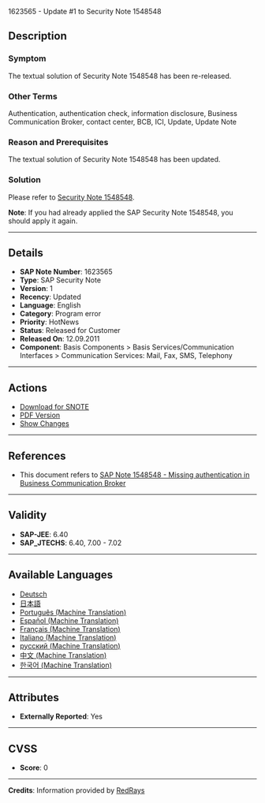 1623565 - Update #1 to Security Note 1548548

## Description

### Symptom

The textual solution of Security Note 1548548 has been re-released.

### Other Terms

Authentication, authentication check, information disclosure, Business Communication Broker, contact center, BCB, ICI, Update, Update Note

### Reason and Prerequisites

The textual solution of Security Note 1548548 has been updated.

### Solution

Please refer to [Security Note 1548548](https://me.sap.com/notes/1548548).

**Note**: If you had already applied the SAP Security Note 1548548, you should apply it again.

---

## Details

- **SAP Note Number**: 1623565
- **Type**: SAP Security Note
- **Version**: 1
- **Recency**: Updated
- **Language**: English
- **Category**: Program error
- **Priority**: HotNews
- **Status**: Released for Customer
- **Released On**: 12.09.2011
- **Component**: Basis Components > Basis Services/Communication Interfaces > Communication Services: Mail, Fax, SMS, Telephony

---

## Actions

- [Download for SNOTE](https://notesdownloads.sap.com/note/0040000017296872017)
- [PDF Version](https://userapps.support.sap.com/sap/support/sfm/notes/print/0001623565?language=en-US&token=8B72EC4F6A5E9E068C0D572A7A9EC703)
- [Show Changes](https://me.sap.com/notesLatestChanges/0001623565/E/diff)

---

## References

- This document refers to [SAP Note 1548548 - Missing authentication in Business Communication Broker](https://me.sap.com/notes/1548548)

---

## Validity

- **SAP-JEE**: 6.40
- **SAP_JTECHS**: 6.40, 7.00 - 7.02

---

## Available Languages

- [Deutsch](https://me.sap.com/notes/0001623565/D)
- [日本語](https://me.sap.com/notes/0001623565/J)
- [Português (Machine Translation)](https://me.sap.com/notes/0001623565/P)
- [Español (Machine Translation)](https://me.sap.com/notes/0001623565/S)
- [Français (Machine Translation)](https://me.sap.com/notes/0001623565/F)
- [Italiano (Machine Translation)](https://me.sap.com/notes/0001623565/I)
- [русский (Machine Translation)](https://me.sap.com/notes/0001623565/R)
- [中文 (Machine Translation)](https://me.sap.com/notes/0001623565/1)
- [한국어 (Machine Translation)](https://me.sap.com/notes/0001623565/3)

---

## Attributes

- **Externally Reported**: Yes

---

## CVSS

- **Score**: 0

---

**Credits**: Information provided by [RedRays](https://redrays.io)